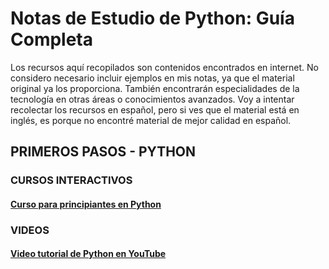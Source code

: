 # Notas de Estudio de Python: Guía Completa

Los recursos aquí recopilados son contenidos encontrados en internet. No considero necesario incluir ejemplos en mis notas, ya que el material original ya los proporciona. También encontrarán especialidades de la tecnología en otras áreas o conocimientos avanzados. Voy a intentar recolectar los recursos en español, pero si ves que el material está en inglés, es porque no encontré material de mejor calidad en español.

## PRIMEROS PASOS - PYTHON


### CURSOS INTERACTIVOS 

#### [Curso para principiantes en Python](https://learn.microsoft.com/es-es/training/paths/beginner-python/)

### VIDEOS

#### [Video tutorial de Python en YouTube](https://www.youtube.com/watch?v=Kp4Mvapo5kc&t=30151s)

